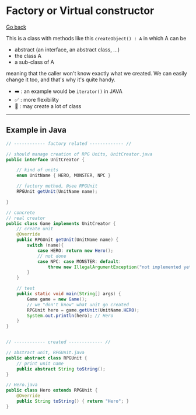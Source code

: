 # Factory or Virtual constructor

[Go back](..)

This is a class with methods like this
``createObject() : A`` in which A can be 

* abstract (an interface, an abstract class, ...)
* the class A
* a sub-class of A

meaning that the caller won't know exactly what we created. 
We can easily change it too, and that's why it's quite handy.

* ➡️ : an example would be ``iterator()`` in JAVA
* ✅ : more flexibility
* 🚫 : may create a lot of class

<hr class="sl">

## Example in Java

```java
// ------------ factory related ------------- //

// should manage creation of RPG Units, UnitCreator.java
public interface UnitCreator {

    // kind of units
    enum UnitName { HERO, MONSTER, NPC }

    // factory method, @see RPGUnit
    RPGUnit getUnit(UnitName name);

}

// concrete
// real creator
public class Game implements UnitCreator {
    // create unit
    @Override
    public RPGUnit getUnit(UnitName name) {
        switch (name){
            case HERO: return new Hero();
            // not done
            case NPC: case MONSTER: default: 
                throw new IllegalArgumentException("not implemented yet");
        }
    }

    // test
    public static void main(String[] args) {
        Game game = new Game();
        // we "don't know" what unit go created
        RPGUnit hero = game.getUnit(UnitName.HERO);
        System.out.println(hero); // Hero
    }
}


// ------------ created ------------- //

// abstract unit, RPGUnit.java
public abstract class RPGUnit {
    // print unit name
    public abstract String toString();
}

// Hero.java
public class Hero extends RPGUnit {
    @Override
    public String toString() { return "Hero"; }
}
```